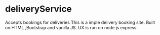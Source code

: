 # deliveryService
Accepts bookings for deliveries
This is a imple delivery booking site. 
Built on HTML ,Bootstrap and vanilla JS.
UX is run on node js express.
